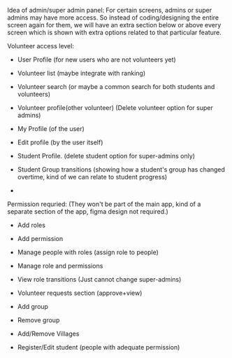 Idea of admin/super admin panel: For certain screens, admins or super admins may have more access.
So instead of coding/designing the entire screen again for them, we will have an extra section below or above every screen which is shown with extra options related to that particular feature.

Volunteer access level:
* User Profile (for new users who are not volunteers yet)

* Volunteer list (maybe integrate with ranking)
* Volunteer search (or maybe a common search for both students and volunteers)
* Volunteer profile(other volunteer) (Delete volunteer option for super admins)
* My Profile (of the user)
* Edit profile (by the user itself)
* Student Profile. (delete student option for super-admins only)
* Student Group transitions (showing how a student's group has changed overtime, kind of we can relate to student progress)
*


Permission requried: (They won't be part of the main app, kind of a separate section of the app, figma design not required.)
* Add roles
* Add permission
* Manage people with roles (assign role to people)
* Manage role and permissions
* View role transitions (Just cannot change super-admins)
* Volunteer requests section (approve+view)

* Add group
* Remove group
* Add/Remove Villages
* Register/Edit student (people with adequate permission)

